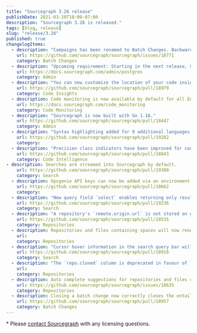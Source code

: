 ```yaml
---
title: "Sourcegraph 3.26 release"
publishDate: 2021-03-20T10:00-07:00
description: "Sourcegraph 3.26 is released."
tags: [blog, release]
slug: "release/3.26"
published: true
changelogItems:
  - description: "Campaigns has been renamed to Batch Changes. Backward compatibility has been preserved for folks using it in previous releases. See #18771 for details."
    url: https://github.com/sourcegraph/sourcegraph/issues/18771
    category: Batch Changes
  - description: "Upcoming requirement: Starting in the next release, Sourcegraph 3.27 scheduled for April 20th, Postgres 12 will be considered a minimum requirement for Sourcegraph to run."
    url: https://docs.sourcegraph.com/admin/postgres
    category: Admin
  - description: "You can now customize the location of your code insights using new boolean settings. Options include the home page, insights page, and directory pages."
    url: https://github.com/sourcegraph/sourcegraph/pull/18979
    category: Code Insights
  - description: Code monitoring is now available by default for all Enterprise customers.
    url: https://docs.sourcegraph.com/code_monitoring
    category: Code Monitoring
  - description: "Sourcegraph is now built with Go 1.16."
    url: https://github.com/sourcegraph/sourcegraph/pull/18447
    category: Admin
  - description: "Syntax highlighting added for 9 additional languages: Elixir, Elm, REG, Julia, Move, Nix, Puppet, VimL, and Coq."
    url: https://github.com/sourcegraph/sourcegraph/pull/19282
    category:
  - description: "Precision class indicators have been improved for code intelligence results in both the hover overlay as well as the definition and references locations panel."
    url: https://github.com/sourcegraph/sourcegraph/pull/18843
    category: Code Intelligence
- description: Searches are streamed into Sourcegraph by default.
    url: https://github.com/sourcegraph/sourcegraph/pull/19300
    category: Search
  - description: Opsgenie API keys can now be added via an environment variable.
    url: https://github.com/sourcegraph/sourcegraph/pull/18662
    category:
  - description: "New query field `select` enables returning only results of the desired type. See [documentation](https://docs.sourcegraph.com/code_search/reference/language#select) for details."
    url: https://github.com/sourcegraph/sourcegraph/pull/19236
    category: Search
  - description: "A repository's `remote.origin.url` is not stored on gitserver disk anymore. Note: if you use the experimental feature `customGitFetch` your setting may need to be updated to specify the remote URL."
    url: https://github.com/sourcegraph/sourcegraph/pull/18535
    category: Repositories
  - description: Repositories and files containing spaces will now render with escaped spaces in the query bar rather than being
    url:
    category: Repositories
  - description: "Cursor hover information in the search query bar will now display after 150ms (previously 0ms)."
    url: https://github.com/sourcegraph/sourcegraph/pull/18916
    category: Search
  - description: "The `repo.cloned` column is deprecated in favour of `gitserver_repos.clone_status`. It will be removed in a subsequent release."
    url:
    category: Repositories
  - description: Auto complete suggestions for repositories and files containing spaces will now be automatically escaped when accepting the suggestion.
    url: https://github.com/sourcegraph/sourcegraph/issues/18635
    category: Repositories
  - description: Closing a batch change now correctly closes the entailed changesets, when requested by the user.
    url: https://github.com/sourcegraph/sourcegraph/pull/18957
    category: Batch Changes
---
```

\* Please [contact Sourcegraph](https://about.sourcegraph.com/contact/sales/) with any licensing questions.
